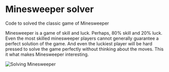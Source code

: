 # Minesweeper solver

Code to solved the classic game of Minesweeper

Minesweeper is a game of skill and luck. Perhaps, 80% skill and 20% luck. Even the most skilled minesweeper players cannot generally guarantee a perfect solution of the game. And even the luckiest player will be hard pressed to solve the game perfectly without thinking about the moves. This it what makes Minesweeper interesting.

![Solving Minesweeper](https://github.com/andreaskdk/minesweepersolver/raw/master/minesweeper.gif "Minesweeper being solved")
